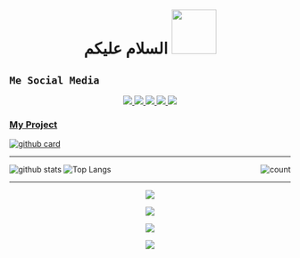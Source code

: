 <h1 align="center">السلام عليكم <img src="https://user-images.githubusercontent.com/1303154/88677602-1635ba80-d120-11ea-84d8-d263ba5fc3c0.gif" width="80px" alt=""><br></h1>

## ```Me Social Media```
<p align="center">
  <a href="https://www.instagram.com/dzk_aufa"><img src="https://img.shields.io/badge/Instagram-%23E4405F.svg?style=for-the-badge&logo=Instagram&logoColor=white"/> 
  <a href="https://wa.me/62815139479488"><img src="https://img.shields.io/badge/WhatsApp-25D366?style=for-the-badge&logo=whatsapp&logoColor=white"/>
  <a href="https://t.me/hirohito_xyz"><img src="https://img.shields.io/badge/Telegram-%230088cc.svg?&style=for-the-badge&logo=telegram&logoColor=white"/>
  <a href="https://www.tiktok.com/damon_vacation"><img src="https://img.shields.io/badge/TikTok-%23000000.svg?style=for-the-badge&logo=TikTok&logoColor=white"/>
  <a href="https://github.com/Nexov25"><img src="https://img.shields.io/badge/github-%23121011.svg?style=for-the-badge&logo=github&logoColor=white"/>
</p>

### My Project 
<a href="https://github.com/Nexov25/OctopusBot-MD">![github card](https://github-readme-stats.vercel.app/api/pin/?username=Nexov25&repo=OctopusBot-MD&theme=nightowl)</a>

___


<img align="right" alt="count" src="https://count.getloli.com/get/@:Nexov25?theme=rule34">


![github stats](https://github-readme-stats.vercel.app/api?username=Nexov25&show_icons=true&include_all_commits=true&count_private=true&line_height=28) ![Top Langs](https://github-readme-stats.vercel.app/api/top-langs/?username=Nexov25&layout=compact&langs_count=12)
___

<p align="center">
  <a href="https://github.com/Nexov25"><img src="https://github-readme-stats.vercel.app/api?username=Nexov25&theme=tokyonight&show_icons=true" /></a>
</p>

<p align="center">
  <a href="https://github.com/Nexov25"><img src="https://github-readme-streak-stats.herokuapp.com?user=Nexov25&theme=tokyonight&hide_border=false&properties=background&border=%239611C5FF" /><a>
</p>
  
<p align="center">
  <a href="https://github.com/Nexov25"><img src="https://github-readme-stats.vercel.app/api/top-langs?username=Nexov25&theme=tokyonight&layout=compact" /></a>
</p>
  
<p align="center">
  <a href="https://github.com/Nexov25"><img src="https://github-profile-trophy.vercel.app/?username=Nexov25&theme=radical&margin-w=20&no-bg=true&no-frame=false" /><a>
</p>
